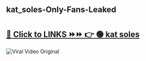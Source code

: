 
 ## kat_soles-Only-Fans-Leaked

# <h2><a href="https://clipsfans.com/kat_soles&ref=git">🔗 Click to LINKS ⏩⏩ 👉 🟢 kat soles </a></h2>

<a href="https://clipsfans.com/kat_soles&ref=git" rel="nofollow" data-target="animated-image.originalLink"><img src="https://i.ibb.co.com/xMMVF88/686577567.gif" alt="Viral Video Original" style="max-width: 100%; display: inline-block;" data-target="animated-image.originalImage"></a>
